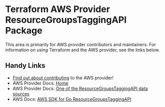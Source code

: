 # Terraform AWS Provider ResourceGroupsTaggingAPI Package
<!-- markdownlint-disable MD026 -->
This area is primarily for AWS provider contributors and maintainers. For information on _using_ Terraform and the AWS provider, see the links below.


## Handy Links
* [Find out about contributing](../../../docs/contributing) to the AWS provider!
* AWS Provider Docs: [Home](https://registry.terraform.io/providers/hashicorp/aws/latest/docs)
* AWS Provider Docs: [One of the ResourceGroupsTaggingAPI data sources](https://registry.terraform.io/providers/hashicorp/aws/latest/docs/data-sources/resourcegroupstaggingapi_resources)
* AWS Docs: [AWS SDK for Go ResourceGroupsTaggingAPI](https://docs.aws.amazon.com/sdk-for-go/api/service/resourcegroupstaggingapi/)
